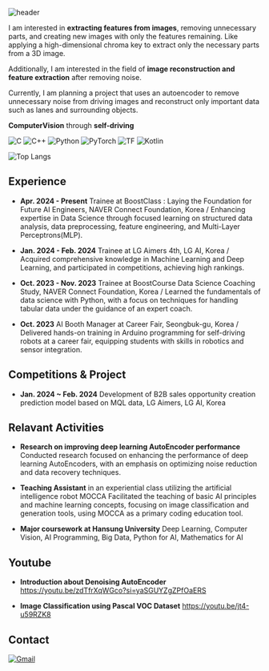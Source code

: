 ![header](https://capsule-render.vercel.app/api?type=waving&color=timeGradient&height=200&section=header&text=ChoIntelligence&animation=fadeIn&fontAlign=70
)

I am interested in **extracting features from images**, removing unnecessary parts, and creating new images with only the features remaining. Like applying a high-dimensional chroma key to extract only the necessary parts from a 3D image.

Additionally, I am interested in the field of **image reconstruction and feature extraction** after removing noise.

Currently, I am planning a project that uses an autoencoder to remove unnecessary noise from driving images and reconstruct only important data such as lanes and surrounding objects.


**ComputerVision** through **self-driving**

![C](https://img.shields.io/badge/C-00599C?style=for-the-badge&logo=c&logoColor=white) ![C++](https://img.shields.io/badge/C++-00599C?style=for-the-badge&logo=c%2B%2B&logoColor=white)
![Python](https://img.shields.io/badge/Python-3776AB?style=for-the-badge&logo=python&logoColor=white) ![PyTorch](https://img.shields.io/badge/PyTorch-EE4C2C?style=for-the-badge&logo=pytorch&logoColor=white)
![TF](https://img.shields.io/badge/TensorFlow-FF6F00?style=for-the-badge&logo=tensorflow&logoColor=white) ![Kotlin](https://img.shields.io/badge/Kotlin-7F52FF?style=for-the-badge&logo=kotlin&logoColor=white) 

![Top Langs](https://github-readme-stats.vercel.app/api/top-langs/?username=ChoIntelligence)

## Experience 

 - **Apr. 2024 - Present** Trainee at BoostClass : Laying the Foundation for Future AI Engineers, NAVER Connect Foundation, Korea / Enhancing expertise in Data Science through focused learning on structured data analysis, data preprocessing, feature engineering, and Multi-Layer Perceptrons(MLP).

 - **Jan. 2024 - Feb. 2024** Trainee at LG Aimers 4th, LG AI, Korea / Acquired comprehensive knowledge in Machine Learning and Deep Learning, and participated in competitions, achieving high rankings.

 - **Oct. 2023 - Nov. 2023** Trainee at BoostCourse Data Science Coaching Study, NAVER Connect Foundation, Korea / Learned the fundamentals of data science with Python, with a focus on techniques for handling tabular data under the guidance of an expert coach.

 - **Oct. 2023** AI Booth Manager at Career Fair, Seongbuk-gu, Korea / Delivered hands-on training in Arduino programming for self-driving robots at a career fair, equipping students with skills in robotics and sensor integration.


## Competitions & Project
 - **Jan. 2024 ~ Feb. 2024** Development of B2B sales opportunity creation prediction model based on MQL data, LG Aimers, LG AI, Korea

## Relavant Activities
 - **Research on improving deep learning AutoEncoder performance** Conducted research focused on enhancing the performance of deep learning AutoEncoders, with an emphasis on optimizing noise reduction and data recovery techniques.

 - **Teaching Assistant** in an experiential class utilizing the artificial intelligence robot MOCCA Facilitated the teaching of basic AI principles and machine learning concepts, focusing on image classification and generation tools, using MOCCA as a primary coding education tool.

 - **Major coursework at Hansung University** Deep Learning, Computer Vision, AI Programming, Big Data, Python for AI, Mathematics for AI

## Youtube 
 - **Introduction about Denoising AutoEncoder** https://youtu.be/zdTfrXqWGco?si=yaSGUYZgZPfOaERS

 - **Image Classification using Pascal VOC Dataset** https://youtu.be/jt4-u59RZK8

## Contact
[![Gmail](https://img.shields.io/badge/Gmail-D14836?style=for-the-badge&logo=gmail&logoColor=white)](mailto:1971471@hansung.ac.kr)
